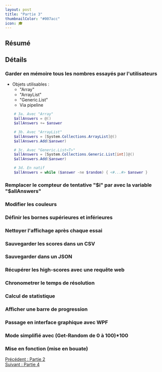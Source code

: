 ```yaml
---
layout: post
title: "Partie 3"
thumbnailColor: "#007acc"
icon: 🎓
---
```


## Résumé

## Détails

### Garder en mémoire tous les nombres essayés par l'utilisateurs

- Objets utilisables :
  - "Array"
  - "ArrayList"
  - "Generic.List<T>"
  - Via pipeline

```powershell
    # 3a. Avec "Array"
    $allAnswers = @()
    $allAnswers += $answer

    # 3b. Avec "ArrayList"
    $allAnswers = [System.Collections.ArrayList]@()
    $allAnswers.Add($answer)

    # 3c. Avec "Generic.List<T>"
    $allAnswers = [System.Collections.Generic.List[int]]@()
    $allAnswers.Add($answer)

    # 3d. En natif
    $allAnswers = while ($answer -ne $random) { <#...#> $answer }
```

### Remplacer le compteur de tentative "$i" par avec la variable "$allAnswers"

### Modifier les couleurs

### Définir les bornes supérieures et inférieures

### Nettoyer l'affichage après chaque essai

### Sauvegarder les scores dans un CSV

### Sauvegarder dans un JSON

### Récupérer les high-scores avec une requête web

### Chronometrer le temps de résolution

### Calcul de statistique

### Afficher une barre de progression

### Passage en interface graphique avec WPF

### Mode simplifié avec (Get-Random de 0 à 100)*100

### Mise en fonction (mise en bouate)



<div class="buttons">
    <div class="buttonBack">
        <a href="/2022/10/21/cours-pratique-posh-2">Précédent : Partie 2</a>
    </div>
    <div class="buttonNext">
        <a href="/2022/10/22/cours-pratique-posh-4">Suivant : Partie 4</a>
    </div>
</div>
